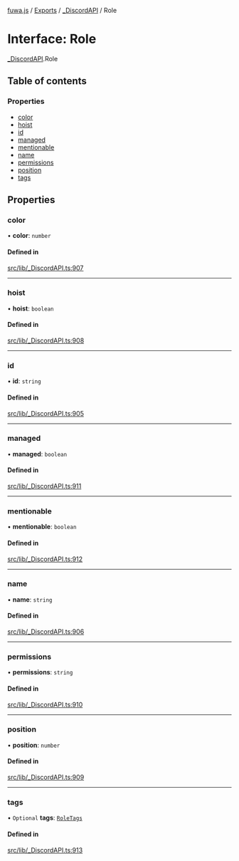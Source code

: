 [fuwa.js](../README.md) / [Exports](../modules.md) / [\_DiscordAPI](../modules/_DiscordAPI.md) / Role

# Interface: Role

[_DiscordAPI](../modules/_DiscordAPI.md).Role

## Table of contents

### Properties

- [color](_DiscordAPI.Role.md#color)
- [hoist](_DiscordAPI.Role.md#hoist)
- [id](_DiscordAPI.Role.md#id)
- [managed](_DiscordAPI.Role.md#managed)
- [mentionable](_DiscordAPI.Role.md#mentionable)
- [name](_DiscordAPI.Role.md#name)
- [permissions](_DiscordAPI.Role.md#permissions)
- [position](_DiscordAPI.Role.md#position)
- [tags](_DiscordAPI.Role.md#tags)

## Properties

### color

• **color**: `number`

#### Defined in

[src/lib/_DiscordAPI.ts:907](https://github.com/Fuwajs/Fuwa.js/blob/d4e1de5/src/lib/_DiscordAPI.ts#L907)

___

### hoist

• **hoist**: `boolean`

#### Defined in

[src/lib/_DiscordAPI.ts:908](https://github.com/Fuwajs/Fuwa.js/blob/d4e1de5/src/lib/_DiscordAPI.ts#L908)

___

### id

• **id**: `string`

#### Defined in

[src/lib/_DiscordAPI.ts:905](https://github.com/Fuwajs/Fuwa.js/blob/d4e1de5/src/lib/_DiscordAPI.ts#L905)

___

### managed

• **managed**: `boolean`

#### Defined in

[src/lib/_DiscordAPI.ts:911](https://github.com/Fuwajs/Fuwa.js/blob/d4e1de5/src/lib/_DiscordAPI.ts#L911)

___

### mentionable

• **mentionable**: `boolean`

#### Defined in

[src/lib/_DiscordAPI.ts:912](https://github.com/Fuwajs/Fuwa.js/blob/d4e1de5/src/lib/_DiscordAPI.ts#L912)

___

### name

• **name**: `string`

#### Defined in

[src/lib/_DiscordAPI.ts:906](https://github.com/Fuwajs/Fuwa.js/blob/d4e1de5/src/lib/_DiscordAPI.ts#L906)

___

### permissions

• **permissions**: `string`

#### Defined in

[src/lib/_DiscordAPI.ts:910](https://github.com/Fuwajs/Fuwa.js/blob/d4e1de5/src/lib/_DiscordAPI.ts#L910)

___

### position

• **position**: `number`

#### Defined in

[src/lib/_DiscordAPI.ts:909](https://github.com/Fuwajs/Fuwa.js/blob/d4e1de5/src/lib/_DiscordAPI.ts#L909)

___

### tags

• `Optional` **tags**: [`RoleTags`](_DiscordAPI.RoleTags.md)

#### Defined in

[src/lib/_DiscordAPI.ts:913](https://github.com/Fuwajs/Fuwa.js/blob/d4e1de5/src/lib/_DiscordAPI.ts#L913)
